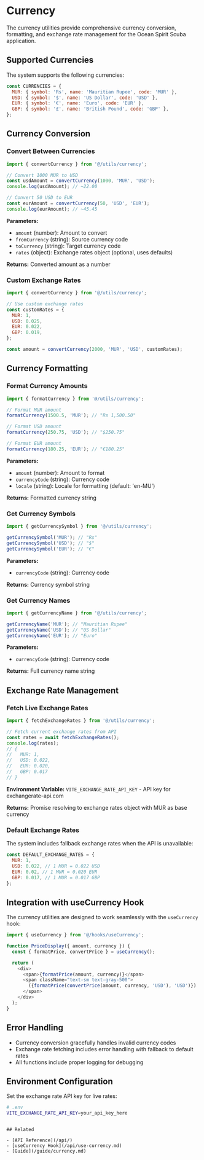 # Currency

The currency utilities provide comprehensive currency conversion, formatting, and exchange rate management for the Ocean Spirit Scuba application.

## Supported Currencies

The system supports the following currencies:

```javascript
const CURRENCIES = {
  MUR: { symbol: 'Rs', name: 'Mauritian Rupee', code: 'MUR' },
  USD: { symbol: '$', name: 'US Dollar', code: 'USD' },
  EUR: { symbol: '€', name: 'Euro', code: 'EUR' },
  GBP: { symbol: '£', name: 'British Pound', code: 'GBP' },
};
```

## Currency Conversion

### Convert Between Currencies

```javascript
import { convertCurrency } from '@/utils/currency';

// Convert 1000 MUR to USD
const usdAmount = convertCurrency(1000, 'MUR', 'USD');
console.log(usdAmount); // ~22.00

// Convert 50 USD to EUR
const eurAmount = convertCurrency(50, 'USD', 'EUR');
console.log(eurAmount); // ~45.45
```

**Parameters:**

- `amount` (number): Amount to convert
- `fromCurrency` (string): Source currency code
- `toCurrency` (string): Target currency code
- `rates` (object): Exchange rates object (optional, uses defaults)

**Returns:** Converted amount as a number

### Custom Exchange Rates

```javascript
import { convertCurrency } from '@/utils/currency';

// Use custom exchange rates
const customRates = {
  MUR: 1,
  USD: 0.025,
  EUR: 0.022,
  GBP: 0.019,
};

const amount = convertCurrency(2000, 'MUR', 'USD', customRates);
```

## Currency Formatting

### Format Currency Amounts

```javascript
import { formatCurrency } from '@/utils/currency';

// Format MUR amount
formatCurrency(1500.5, 'MUR'); // "Rs 1,500.50"

// Format USD amount
formatCurrency(250.75, 'USD'); // "$250.75"

// Format EUR amount
formatCurrency(180.25, 'EUR'); // "€180.25"
```

**Parameters:**

- `amount` (number): Amount to format
- `currencyCode` (string): Currency code
- `locale` (string): Locale for formatting (default: 'en-MU')

**Returns:** Formatted currency string

### Get Currency Symbols

```javascript
import { getCurrencySymbol } from '@/utils/currency';

getCurrencySymbol('MUR'); // "Rs"
getCurrencySymbol('USD'); // "$"
getCurrencySymbol('EUR'); // "€"
```

**Parameters:**

- `currencyCode` (string): Currency code

**Returns:** Currency symbol string

### Get Currency Names

```javascript
import { getCurrencyName } from '@/utils/currency';

getCurrencyName('MUR'); // "Mauritian Rupee"
getCurrencyName('USD'); // "US Dollar"
getCurrencyName('EUR'); // "Euro"
```

**Parameters:**

- `currencyCode` (string): Currency code

**Returns:** Full currency name string

## Exchange Rate Management

### Fetch Live Exchange Rates

```javascript
import { fetchExchangeRates } from '@/utils/currency';

// Fetch current exchange rates from API
const rates = await fetchExchangeRates();
console.log(rates);
// {
//   MUR: 1,
//   USD: 0.022,
//   EUR: 0.020,
//   GBP: 0.017
// }
```

**Environment Variable:** `VITE_EXCHANGE_RATE_API_KEY` - API key for exchangerate-api.com

**Returns:** Promise resolving to exchange rates object with MUR as base currency

### Default Exchange Rates

The system includes fallback exchange rates when the API is unavailable:

```javascript
const DEFAULT_EXCHANGE_RATES = {
  MUR: 1,
  USD: 0.022, // 1 MUR = 0.022 USD
  EUR: 0.02, // 1 MUR = 0.020 EUR
  GBP: 0.017, // 1 MUR = 0.017 GBP
};
```

## Integration with useCurrency Hook

The currency utilities are designed to work seamlessly with the `useCurrency` hook:

```javascript
import { useCurrency } from '@/hooks/useCurrency';

function PriceDisplay({ amount, currency }) {
  const { formatPrice, convertPrice } = useCurrency();

  return (
    <div>
      <span>{formatPrice(amount, currency)}</span>
      <span className="text-sm text-gray-500">
        ({formatPrice(convertPrice(amount, currency, 'USD'), 'USD')})
      </span>
    </div>
  );
}
```

## Error Handling

- Currency conversion gracefully handles invalid currency codes
- Exchange rate fetching includes error handling with fallback to default rates
- All functions include proper logging for debugging

## Environment Configuration

Set the exchange rate API key for live rates:

```bash
# .env
VITE_EXCHANGE_RATE_API_KEY=your_api_key_here
```

```

## Related

- [API Reference](/api/)
- [useCurrency Hook](/api/use-currency.md)
- [Guide](/guide/currency.md)

```
